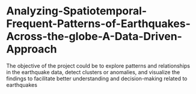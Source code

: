 # Analyzing-Spatiotemporal-Frequent-Patterns-of-Earthquakes-Across-the-globe-A-Data-Driven-Approach
The objective of the project could be to explore patterns and relationships in the earthquake data, detect clusters or anomalies, and visualize the findings to facilitate better understanding and decision-making related to earthquakes
